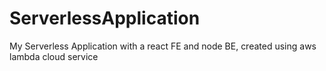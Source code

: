 # ServerlessApplication
My Serverless Application with a react FE and node BE, created using aws lambda cloud service 
